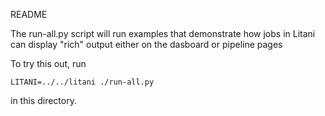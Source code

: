 README

The run-all.py script will run examples that demonstrate how jobs in Litani can
display "rich" output either on the dasboard or pipeline pages

To try this out, run

    LITANI=../../litani ./run-all.py

in this directory.
